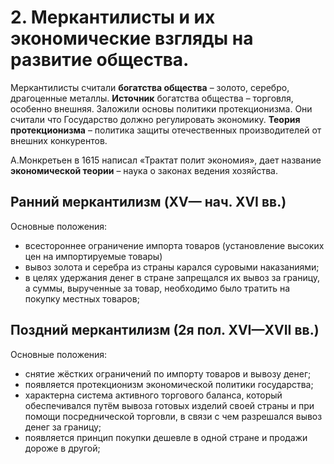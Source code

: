 # 2. Меркантилисты и их экономические взгляды на развитие общества.

Меркантилисты считали **богатства общества** – золото, серебро, драгоценные металлы. **Источник** богатства общества – торговля, особенно внешняя. Заложили основы политики протекционизма. Они считали что Государство должно регулировать экономику. **Теория протекционизма** – политика защиты отечественных производителей от внешних конкурентов.

А.Монкретьен в 1615 написал «Трактат полит экономия», дает название **экономической теории** – наука о законах ведения хозяйства.

## Ранний меркантилизм (XV— нач. XVI вв.)

Основные положения:

* всестороннее ограничение импорта товаров (установление высоких цен на импортируемые товары)
* вывоз золота и серебра из страны карался суровыми наказаниями;
* в целях удержания денег в стране запрещался их вывоз за границу, а суммы, вырученные за товар, необходимо было тратить на покупку местных товаров;

## Поздний меркантилизм (2я пол. XVI—XVII вв.)

Основные положения:

* снятие жёстких ограничений по импорту товаров и вывозу денег;
* появляется протекционизм экономической политики государства;
* характерна система активного торгового баланса, который обеспечивался путём вывоза готовых изделий своей страны и при помощи посреднической торговли, в связи с чем разрешался вывоз денег за границу;
* появляется принцип покупки дешевле в одной стране и продажи дороже в другой;


